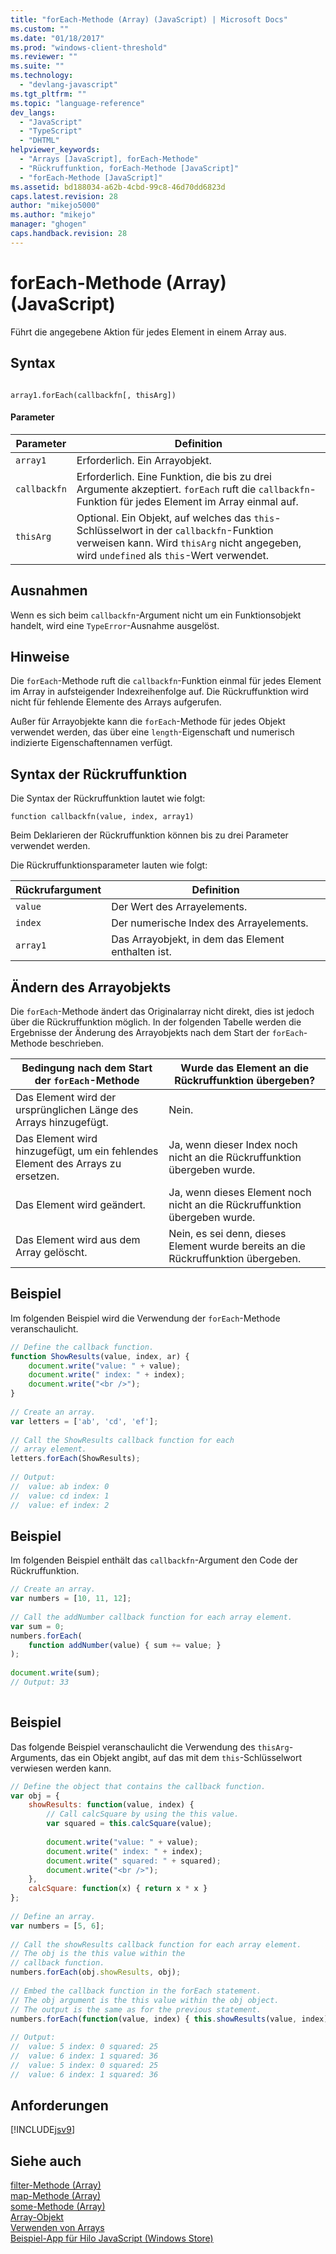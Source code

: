 ```yaml
---
title: "forEach-Methode (Array) (JavaScript) | Microsoft Docs"
ms.custom: ""
ms.date: "01/18/2017"
ms.prod: "windows-client-threshold"
ms.reviewer: ""
ms.suite: ""
ms.technology: 
  - "devlang-javascript"
ms.tgt_pltfrm: ""
ms.topic: "language-reference"
dev_langs: 
  - "JavaScript"
  - "TypeScript"
  - "DHTML"
helpviewer_keywords: 
  - "Arrays [JavaScript], forEach-Methode"
  - "Rückruffunktion, forEach-Methode [JavaScript]"
  - "forEach-Methode [JavaScript]"
ms.assetid: bd188034-a62b-4cbd-99c8-46d70dd6823d
caps.latest.revision: 28
author: "mikejo5000"
ms.author: "mikejo"
manager: "ghogen"
caps.handback.revision: 28
---
```

# forEach-Methode (Array) (JavaScript)
Führt die angegebene Aktion für jedes Element in einem Array aus.  
  
## Syntax  
  
```  
  
array1.forEach(callbackfn[, thisArg])  
```  
  
#### Parameter  
  
|Parameter|Definition|  
|---------------|----------------|  
|`array1`|Erforderlich.  Ein Arrayobjekt.|  
|`callbackfn`|Erforderlich.  Eine Funktion, die bis zu drei Argumente akzeptiert.  `forEach` ruft die `callbackfn`\-Funktion für jedes Element im Array einmal auf.|  
|`thisArg`|Optional.  Ein Objekt, auf welches das `this`\-Schlüsselwort in der `callbackfn`\-Funktion verweisen kann.  Wird `thisArg` nicht angegeben, wird `undefined` als `this`\-Wert verwendet.|  
  
## Ausnahmen  
 Wenn es sich beim `callbackfn`\-Argument nicht um ein Funktionsobjekt handelt, wird eine `TypeError`\-Ausnahme ausgelöst.  
  
## Hinweise  
 Die `forEach`\-Methode ruft die `callbackfn`\-Funktion einmal für jedes Element im Array in aufsteigender Indexreihenfolge auf.  Die Rückruffunktion wird nicht für fehlende Elemente des Arrays aufgerufen.  
  
 Außer für Arrayobjekte kann die `forEach`\-Methode für jedes Objekt verwendet werden, das über eine `length`\-Eigenschaft und numerisch indizierte Eigenschaftennamen verfügt.  
  
## Syntax der Rückruffunktion  
 Die Syntax der Rückruffunktion lautet wie folgt:  
  
 `function callbackfn(value, index, array1)`  
  
 Beim Deklarieren der Rückruffunktion können bis zu drei Parameter verwendet werden.  
  
 Die Rückruffunktionsparameter lauten wie folgt:  
  
|Rückrufargument|Definition|  
|---------------------|----------------|  
|`value`|Der Wert des Arrayelements.|  
|`index`|Der numerische Index des Arrayelements.|  
|`array1`|Das Arrayobjekt, in dem das Element enthalten ist.|  
  
## Ändern des Arrayobjekts  
 Die `forEach`\-Methode ändert das Originalarray nicht direkt, dies ist jedoch über die Rückruffunktion möglich.  In der folgenden Tabelle werden die Ergebnisse der Änderung des Arrayobjekts nach dem Start der `forEach`\-Methode beschrieben.  
  
|Bedingung nach dem Start der `forEach`\-Methode|Wurde das Element an die Rückruffunktion übergeben?|  
|-----------------------------------------------------|---------------------------------------------------------|  
|Das Element wird der ursprünglichen Länge des Arrays hinzugefügt.|Nein.|  
|Das Element wird hinzugefügt, um ein fehlendes Element des Arrays zu ersetzen.|Ja, wenn dieser Index noch nicht an die Rückruffunktion übergeben wurde.|  
|Das Element wird geändert.|Ja, wenn dieses Element noch nicht an die Rückruffunktion übergeben wurde.|  
|Das Element wird aus dem Array gelöscht.|Nein, es sei denn, dieses Element wurde bereits an die Rückruffunktion übergeben.|  
  
## Beispiel  
 Im folgenden Beispiel wird die Verwendung der `forEach`\-Methode veranschaulicht.  
  
```javascript  
// Define the callback function.  
function ShowResults(value, index, ar) {  
    document.write("value: " + value);  
    document.write(" index: " + index);  
    document.write("<br />");  
}  
  
// Create an array.  
var letters = ['ab', 'cd', 'ef'];  
  
// Call the ShowResults callback function for each  
// array element.  
letters.forEach(ShowResults);  
  
// Output:  
//  value: ab index: 0   
//  value: cd index: 1   
//  value: ef index: 2   
```  
  
## Beispiel  
 Im folgenden Beispiel enthält das `callbackfn`\-Argument den Code der Rückruffunktion.  
  
```javascript  
// Create an array.  
var numbers = [10, 11, 12];  
  
// Call the addNumber callback function for each array element.  
var sum = 0;  
numbers.forEach(  
    function addNumber(value) { sum += value; }  
);  
  
document.write(sum);  
// Output: 33  
  
```  
  
## Beispiel  
 Das folgende Beispiel veranschaulicht die Verwendung des `thisArg`\-Arguments, das ein Objekt angibt, auf das mit dem `this`\-Schlüsselwort verwiesen werden kann.  
  
```javascript  
// Define the object that contains the callback function.  
var obj = {  
    showResults: function(value, index) {  
        // Call calcSquare by using the this value.  
        var squared = this.calcSquare(value);  
  
        document.write("value: " + value);  
        document.write(" index: " + index);  
        document.write(" squared: " + squared);  
        document.write("<br />");  
    },  
    calcSquare: function(x) { return x * x }  
};  
  
// Define an array.  
var numbers = [5, 6];  
  
// Call the showResults callback function for each array element.  
// The obj is the this value within the   
// callback function.  
numbers.forEach(obj.showResults, obj);  
  
// Embed the callback function in the forEach statement.  
// The obj argument is the this value within the obj object.  
// The output is the same as for the previous statement.  
numbers.forEach(function(value, index) { this.showResults(value, index) }, obj);  
  
// Output:  
//  value: 5 index: 0 squared: 25  
//  value: 6 index: 1 squared: 36  
//  value: 5 index: 0 squared: 25  
//  value: 6 index: 1 squared: 36  
```  
  
## Anforderungen  
 [!INCLUDE[jsv9](../../javascript/includes/jsv9-md.md)]  
  
## Siehe auch  
 [filter\-Methode \(Array\)](../../javascript/reference/filter-method-array-javascript.md)   
 [map\-Methode \(Array\)](../../javascript/reference/map-method-array-javascript.md)   
 [some\-Methode \(Array\)](../../javascript/reference/some-method-array-javascript.md)   
 [Array\-Objekt](../../javascript/reference/array-object-javascript.md)   
 [Verwenden von Arrays](../../javascript/advanced/using-arrays-javascript.md)   
 [Beispiel\-App für Hilo JavaScript \(Windows Store\)](http://hilojs.codeplex.com/SourceControl/latest)